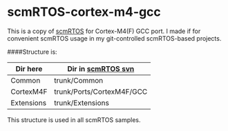 scmRTOS-cortex-m4-gcc
=====================

This is a copy of [scmRTOS](http://scmrtos.sourceforge.net/ScmRTOS) for Cortex-M4(F) GCC port.
I made if for convenient scmRTOS usage in my git-controlled scmRTOS-based projects.

####Structure is:

Dir here   | Dir in [scmRTOS svn](http://sourceforge.net/p/scmrtos/code/HEAD/tree/trunk/)
-----------|---------------------------
Common     | trunk/Common
CortexM4F  | trunk/Ports/CortexM4F/GCC
Extensions | trunk/Extensions

This structure is used in all scmRTOS samples.
